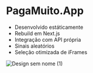 # PagaMuito.App
- Desenvolvido estáticamente
- Rebuild em Next.js
- Integração com API própria
- Sinais aleatórios
- Seleção otimizada de iFrames

![Design sem nome (1)](https://github.com/davimcruz/PagaMuito-Frontend/assets/36012158/f3cb5877-bf22-4d68-8a81-8b44aeecb34e)
